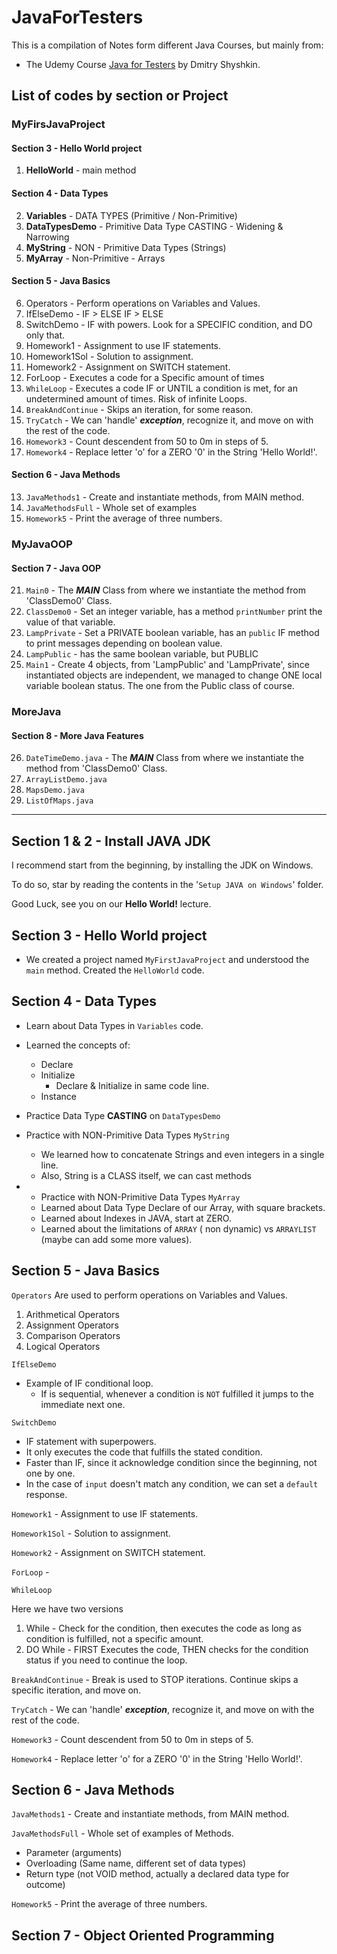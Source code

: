 
# JavaForTesters

This is a compilation of Notes form different Java Courses, but mainly from:
- The Udemy Course [Java for Testers](https://udemy.com/course/java-for-testers-dmitry/) by Dmitry Shyshkin.

## List of codes by section or Project

### MyFirsJavaProject
#### Section 3 - Hello World project
1. **HelloWorld** - main method
   

#### Section 4 - Data Types

2. **Variables** - DATA TYPES (Primitive / Non-Primitive)
3. **DataTypesDemo** - Primitive Data Type CASTING - Widening & Narrowing
4. **MyString** - NON - Primitive Data Types (Strings)
5. **MyArray** - Non-Primitive - Arrays


#### Section 5 - Java Basics

6. Operators - Perform operations on Variables and Values.
2. IfElseDemo - IF > ELSE IF > ELSE
3. SwitchDemo - IF with powers. Look for a SPECIFIC condition, and DO only that.
4. Homework1 - Assignment to use IF statements.
5. Homework1Sol - Solution to assignment.
6. Homework2 - Assignment on SWITCH statement.
7. ForLoop - Executes a code for a Specific amount of times
8. `WhileLoop` - Executes a code IF or UNTIL a condition is met, for an undetermined amount of times. Risk of infinite Loops. 
9. `BreakAndContinue` - Skips an iteration, for some reason.
10. `TryCatch` - We can 'handle' **_exception_**, recognize it, and move on with the rest of the code.
11. `Homework3` - Count descendent from 50 to 0m in steps of 5.
12. `Homework4` - Replace letter 'o' for a ZERO '0' in the String 'Hello World!'.

#### Section 6 - Java Methods

13. `JavaMethods1` - Create and instantiate methods, from MAIN method.
14. `JavaMethodsFull` - Whole set of examples
15. `Homework5` - Print the average of three numbers.

### MyJavaOOP

#### Section 7 - Java OOP

21. `Main0` - The **_MAIN_** Class from where we instantiate the method from 'ClassDemo0' Class.
22. `ClassDemo0` - Set an integer variable, has a method `printNumber` print the value of that variable.
23. `LampPrivate` - Set a PRIVATE boolean variable, has an `public` IF method to print messages depending on boolean 
    value.
24. `LampPublic` - has the same boolean variable, but PUBLIC
25. `Main1` - Create 4 objects, from 'LampPublic' and 'LampPrivate', since instantiated objects are independent, we 
    managed to change ONE local variable boolean status. The one from the Public class of course.

### MoreJava

#### Section 8 - More Java Features

26. `DateTimeDemo.java` - The **_MAIN_** Class from where we instantiate the method from 'ClassDemo0' Class.
27. `ArrayListDemo.java`
28. `MapsDemo.java`
29. `ListOfMaps.java`


---


## Section 1 & 2 - Install JAVA JDK 

I recommend start from the beginning, by installing the JDK on Windows.

To do so, star by reading the contents in the '`Setup JAVA on Windows`' folder.

Good Luck, see you on our **Hello World!** lecture.

## Section 3 - Hello World project

- We created a project named `MyFirstJavaProject` and understood the `main` method.
Created the `HelloWorld` code. 

## Section 4 - Data Types

- Learn about Data Types in `Variables` code.
- Learned the concepts of:
  - Declare
  - Initialize
    - Declare & Initialize in same code line.
  - Instance


- Practice Data Type **CASTING** on `DataTypesDemo`


- Practice with NON-Primitive Data Types
`MyString`
  - We learned how to concatenate Strings and even integers in a single line.
  - Also, String is a CLASS itself, we can cast methods

- - Practice with NON-Primitive Data Types
`MyArray`
  - Learned about Data Type Declare of our Array, with square brackets.
  - Learned about Indexes in JAVA, start at ZERO.
  - Learned about the limitations of `ARRAY` ( non dynamic) vs `ARRAYLIST` (maybe can add some more values).

## Section 5 - Java Basics

`Operators` Are used to perform operations on Variables and Values.

1. Arithmetical Operators
2. Assignment Operators
3. Comparison Operators
4. Logical Operators

`IfElseDemo`

- Example of IF conditional loop.
  - If is sequential, whenever a condition is `NOT` fulfilled it jumps to the immediate next one.

`SwitchDemo`

- IF statement with superpowers.
- It only executes the code that fulfills the stated condition.
- Faster than IF, since it acknowledge condition since the beginning, not one by one.
- In the case of `input` doesn't match any condition, we can set a `default` response.

`Homework1` - Assignment to use IF statements.

`Homework1Sol` - Solution to assignment.

`Homework2` - Assignment on SWITCH statement.

`ForLoop` - 

`WhileLoop` 

Here we have two versions
1. While - Check for the condition, then executes the code as long as condition is fulfilled, not a specific amount.
2. DO While - FIRST Executes the code, THEN checks for the condition status if you need to continue the loop.

`BreakAndContinue` - Break is used to STOP iterations. Continue skips a specific iteration, and move on.

`TryCatch` - We can 'handle' **_exception_**, recognize it, and move on with the rest of the code.

`Homework3` - Count descendent from 50 to 0m in steps of 5.

`Homework4` - Replace letter 'o' for a ZERO '0' in the String 'Hello World!'.

## Section 6 - Java Methods

`JavaMethods1` - Create and instantiate methods, from MAIN method.

`JavaMethodsFull` - Whole set of examples of Methods.
- Parameter (arguments)
- Overloading (Same name, different set of data types)
- Return type (not VOID method, actually a declared data type for outcome)

`Homework5` - Print the average of three numbers.

## Section 7 - Object Oriented Programming


